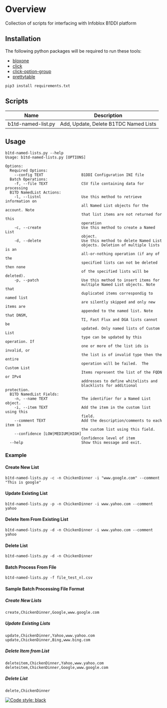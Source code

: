 # Overview
Collection of scripts for interfacing with Infoblox B1DDI platform

## Installation
The following python packages will be required to run these tools:
- [bloxone](https://github.com/ccmarris/python-bloxone)
- [click](https://click.palletsprojects.com/en/stable/)
- [click-option-group](https://click-option-group.readthedocs.io/en/latest/)
- [prettytable](https://github.com/prettytable/prettytable)

```
pip3 install requirements.txt
```

## Scripts
| Name | Description |
| ---- | ---- |
| b1td-named-list.py | Add, Update, Delete B1TDC Named Lists |

## Usage
```
b1td-named-lists.py --help
Usage: b1td-named-lists.py [OPTIONS]

Options:
  Required Options:
    --config TEXT                 B1DDI Configuration INI file
  Batch Operations:
    -f, --file TEXT               CSV file containing data for processing
  B1TD NamedList Actions:
    -l, --listnl                  Use this method to retrieve information on
                                  all Named List objects for the account. Note
                                  that list items are not returned for this
                                  operation
    -c, --create                  Use this method to create a Named List
                                  object.
    -d, --delete                  Use this method to delete Named List
                                  objects. Deletion of multiple lists is an
                                  all-or-nothing operation (if any of the
                                  specified lists can not be deleted then none
                                  of the specified lists will be deleted).
    -p, --patch                   Use this method to insert items for
                                  multiple Named List objects. Note that
                                  duplicated items correspondig to named list
                                  are silently skipped and only new items are
                                  appended to the named list. Note that DNSM,
                                  TI, Fast Flux and DGA lists cannot be
                                  updated. Only named lists of Custom List
                                  type can be updated by this operation. If
                                  one or more of the list ids is invalid, or
                                  the list is of invalid type then the entire
                                  operation will be failed.  The Custom List
                                  Items represent the list of the FQDN or IPv4
                                  addresses to define whitelists and
                                  blacklists for additional protection.
  B1TD NamedList Fields:
    -n, --name TEXT               The identifier for a Named List object.
    -i, --item TEXT               Add the item in the custom list using this
                                  field.
    --comment TEXT                Add the description/comments to each item in
                                  the custom list using this field.
    --confidence [LOW|MEDIUM|HIGH]
                                  Confidence level of item
  --help                          Show this message and exit.
```

### Example
#### Create New List
```
b1td-named-lists.py -c -n ChickenDinner -i "www.google.com" --comment "This is google"
```
#### Update Existing List
```
b1td-named-lists.py -p -n ChickenDinner -i www.yahoo.com --comment yahoo
```
#### Delete Item From Existing List
```
b1td-named-lists.py -d -n ChickenDinner -i www.yahoo.com --comment yahoo
```
#### Delete List
```
b1td-named-lists.py -d -n ChickenDinner
```
#### Batch Process From File
```
b1td-named-lists.py -f file_test_nl.csv
```

#### Sample Batch Processing File Format
##### Create New Lists
```
create,ChickenDinner,Google,www.google.com
```
##### Update Existing Lists
```
update,ChickenDinner,Yahoo,www.yahoo.com
update,ChickenDinner,Bing,www.bing.com
```
##### Delete Item from List
```
deleteitem,ChickenDinner,Yahoo,www.yahoo.com
deleteitem,ChickenDinner,Google,www.google.com
```
##### Delete List
```
delete,ChickenDinner
```


[![Code style: black](https://img.shields.io/badge/code%20style-black-000000.svg)](https://github.com/psf/black)
